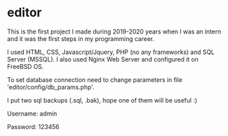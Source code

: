 # editor
This is the first project I made during 2019-2020 years when I was an intern and it was the first steps in my programming career.

I used HTML, CSS, Javascript/Jquery, PHP (no any frameworks) and SQL Server (MSSQL).
I also used Nginx Web Server and configured it on FreeBSD OS.

To set database connection need to change parameters in file 'editor/config/db_params.php'.

I put two sql backups (.sql, .bak), hope one of them will be useful :)

Username: admin

Password: 123456
